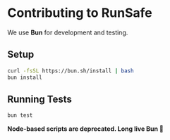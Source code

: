 # Contributing to RunSafe

We use **Bun** for development and testing.

## Setup

```bash
curl -fsSL https://bun.sh/install | bash
bun install
```

## Running Tests

```bash
bun test
```

**Node-based scripts are deprecated. Long live Bun 🥐**
